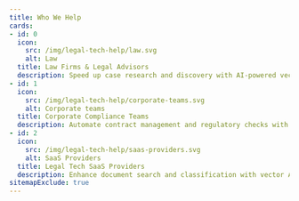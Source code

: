 ```yaml
---
title: Who We Help
cards:
- id: 0
  icon:
    src: /img/legal-tech-help/law.svg
    alt: Law
  title: Law Firms & Legal Advisors
  description: Speed up case research and discovery with AI-powered vector search.
- id: 1
  icon:
    src: /img/legal-tech-help/corporate-teams.svg
    alt: Corporate teams
  title: Corporate Compliance Teams
  description: Automate contract management and regulatory checks with vector-based intelligence.
- id: 2
  icon:
    src: /img/legal-tech-help/saas-providers.svg
    alt: SaaS Providers
  title: Legal Tech SaaS Providers
  description: Enhance document search and classification with vector AI.
sitemapExclude: true
---
```

